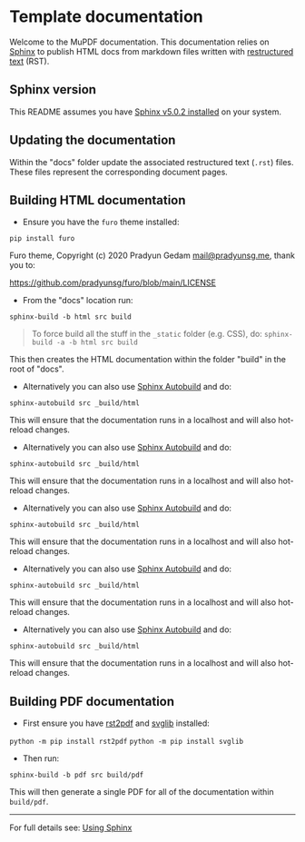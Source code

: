 # Template documentation

Welcome to the MuPDF documentation. This documentation relies on [Sphinx](https://www.sphinx-doc.org/en/master/) to publish HTML docs from markdown files written with [restructured text](https://en.wikipedia.org/wiki/ReStructuredText) (RST).

## Sphinx version

This README assumes you have [Sphinx v5.0.2 installed](https://www.sphinx-doc.org/en/master/usage/installation.html) on your system.


## Updating the documentation

Within the "docs" folder update the associated restructured text (`.rst`) files. These files represent the corresponding document pages.



## Building HTML documentation

- Ensure you have the `furo` theme installed:

`pip install furo`

Furo theme, Copyright (c) 2020 Pradyun Gedam <mail@pradyunsg.me>, thank you to:

https://github.com/pradyunsg/furo/blob/main/LICENSE


- From the "docs" location run:

`sphinx-build -b html src build`

> To force build all the stuff in the `_static` folder (e.g. CSS), do:
> `sphinx-build -a -b html src build`

This then creates the HTML documentation within the folder "build" in the root of "docs".

- Alternatively you can also use [Sphinx Autobuild](https://pypi.org/project/sphinx-autobuild/) and do:

`sphinx-autobuild src _build/html`

This will ensure that the documentation runs in a localhost and will also hot-reload changes.



- Alternatively you can also use [Sphinx Autobuild](https://pypi.org/project/sphinx-autobuild/) and do:

`sphinx-autobuild src _build/html`

This will ensure that the documentation runs in a localhost and will also hot-reload changes.


- Alternatively you can also use [Sphinx Autobuild](https://pypi.org/project/sphinx-autobuild/) and do:

`sphinx-autobuild src _build/html`

This will ensure that the documentation runs in a localhost and will also hot-reload changes.


- Alternatively you can also use [Sphinx Autobuild](https://pypi.org/project/sphinx-autobuild/) and do:

`sphinx-autobuild src _build/html`

This will ensure that the documentation runs in a localhost and will also hot-reload changes.


- Alternatively you can also use [Sphinx Autobuild](https://pypi.org/project/sphinx-autobuild/) and do:

`sphinx-autobuild src _build/html`

This will ensure that the documentation runs in a localhost and will also hot-reload changes.


## Building PDF documentation


- First ensure you have [rst2pdf](https://pypi.org/project/rst2pdf/) and
[svglib](https://pypi.org/project/svglib/) installed:


`python -m pip install rst2pdf`
`python -m pip install svglib`


- Then run:


`sphinx-build -b pdf src build/pdf`

This will then generate a single PDF for all of the documentation within `build/pdf`.


---


For full details see: [Using Sphinx](https://www.sphinx-doc.org/en/master/usage/index.html)
